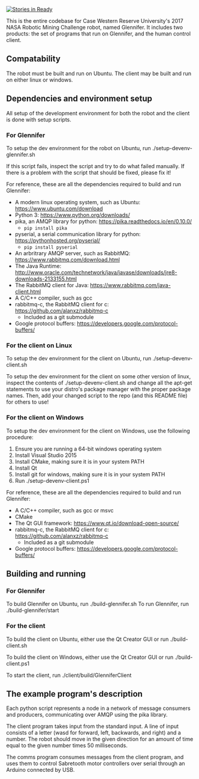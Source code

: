 [![Stories in Ready](https://badge.waffle.io/cwruRobotics/NASA-RMC-2017.png?label=ready&title=Ready)](https://waffle.io/cwruRobotics/NASA-RMC-2017)

This is the entire codebase for Case Western Reserve University's 2017 NASA Robotic Mining Challenge robot, named Glennifer. It includes two products: the set of programs that run on Glennifer, and the human control client.

## Compatability ##

The robot must be built and run on Ubuntu. The client may be built and run on either linux or windows.

## Dependencies and environment setup ##

All setup of the development environment for both the robot and the client is done with setup scripts.

### For Glennifer ###

To setup the dev environment for the robot on Ubuntu, run ./setup-devenv-glennifer.sh

If this script fails, inspect the script and try to do what failed manually. If there is a problem with the script that should be fixed, please fix it!

For reference, these are all the dependencies required to build and run Glennifer:

* A modern linux operating system, such as Ubuntu: https://www.ubuntu.com/download
* Python 3: https://www.python.org/downloads/
* pika, an AMQP library for python: https://pika.readthedocs.io/en/0.10.0/
  * `pip install pika`
* pyserial, a serial communication library for python: https://pythonhosted.org/pyserial/
  * `pip install pyserial`
* An arbritrary AMQP server, such as RabbitMQ: https://www.rabbitmq.com/download.html
* The Java Runtime: http://www.oracle.com/technetwork/java/javase/downloads/jre8-downloads-2133155.html
* The RabbitMQ client for Java: https://www.rabbitmq.com/java-client.html
* A C/C++ compiler, such as gcc
* rabbitmq-c, the RabbitMQ client for c: https://github.com/alanxz/rabbitmq-c
  * Included as a git submodule
* Google protocol buffers: https://developers.google.com/protocol-buffers/

### For the client on Linux ###

To setup the dev environment for the client on Ubuntu, run ./setup-devenv-client.sh

To setup the dev environment for the client on some other version of linux, inspect the contents of ./setup-devenv-client.sh and change all the apt-get statements to use your distro's package manager with the proper package names. Then, add your changed script to the repo (and this README file) for others to use!

### For the client on Windows ###

To setup the dev environment for the client on Windows, use the following procedure:

1. Ensure you are running a 64-bit windows operating system
2. Install Visual Studio 2015
3. Install CMake, making sure it is in your system PATH
4. Install Qt
5. Install git for windows, making sure it is in your system PATH
6. Run ./setup-devenv-client.ps1

For reference, these are all the dependencies required to build and run Glennifer:

* A C/C++ compiler, such as gcc or msvc
* CMake
* The Qt GUI framework: https://www.qt.io/download-open-source/
* rabbitmq-c, the RabbitMQ client for c: https://github.com/alanxz/rabbitmq-c
  * Included as a git submodule
* Google protocol buffers: https://developers.google.com/protocol-buffers/

## Building and running ##

### For Glennifer ###

To build Glennifer on Ubuntu, run ./build-glennifer.sh
To run Glennifer, run ./build-glennifer/start

### For the client ###

To build the client on Ubuntu, either use the Qt Creator GUI or run ./build-client.sh

To build the client on Windows, either use the Qt Creator GUI or run ./build-client.ps1

To start the client, run ./client/build/GlenniferClient

## The example program's description ##

Each python script represents a node in a network of message consumers and producers, communicating over AMQP using the pika library.

The client program takes input from the standard input. A line of input consists of a letter (wasd for forward, left, backwards, and right) and a number. The robot should move in the given direction for an amount of time equal to the given number times 50 milliseconds.

The comms program consumes messages from the client program, and uses them to control Sabretooth motor controllers over serial through an Arduino connected by USB.
